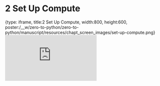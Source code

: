 # 2 Set Up Compute
 
{type: iframe, title:2 Set Up Compute, width:800, height:600, poster:/__w/zero-to-python/zero-to-python/manuscript/resources/chapt_screen_images/set-up-compute.png}
![](https://genomicscafe.github.io/zero-to-python/set-up-compute.html)
 

 
